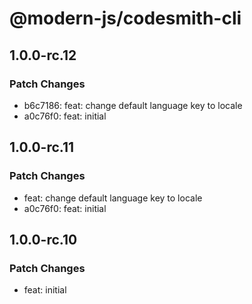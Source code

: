 # @modern-js/codesmith-cli

## 1.0.0-rc.12

### Patch Changes

- b6c7186: feat: change default language key to locale
- a0c76f0: feat: initial

## 1.0.0-rc.11

### Patch Changes

- feat: change default language key to locale
- a0c76f0: feat: initial

## 1.0.0-rc.10

### Patch Changes

- feat: initial
